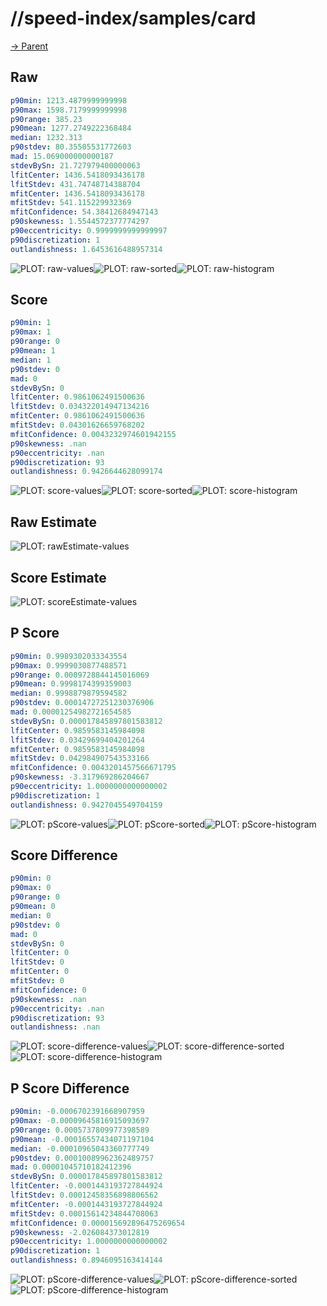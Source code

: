 
# //speed-index/samples/card

[→ Parent](../..)


## Raw


```yaml
p90min: 1213.4879999999998
p90max: 1598.7179999999998
p90range: 385.23
p90mean: 1277.2749222368484
median: 1232.313
p90stdev: 80.35505531772603
mad: 15.069000000000187
stdevBySn: 21.727979400000063
lfitCenter: 1436.5418093436178
lfitStdev: 431.74748714388704
mfitCenter: 1436.5418093436178
mfitStdev: 541.115229932369
mfitConfidence: 54.38412684947143
p90skewness: 1.5544572377774297
p90eccentricity: 0.9999999999999997
p90discretization: 1
outlandishness: 1.6453616488957314

```

![PLOT: raw-values](./raw/values.svg)![PLOT: raw-sorted](./raw/sorted.svg)![PLOT: raw-histogram](./raw/histogram.svg)
## Score


```yaml
p90min: 1
p90max: 1
p90range: 0
p90mean: 1
median: 1
p90stdev: 0
mad: 0
stdevBySn: 0
lfitCenter: 0.9861062491500636
lfitStdev: 0.034322014947134216
mfitCenter: 0.9861062491500636
mfitStdev: 0.04301626659768202
mfitConfidence: 0.0043232974601942155
p90skewness: .nan
p90eccentricity: .nan
p90discretization: 93
outlandishness: 0.9426644628099174

```

![PLOT: score-values](./score/values.svg)![PLOT: score-sorted](./score/sorted.svg)![PLOT: score-histogram](./score/histogram.svg)
## Raw Estimate

![PLOT: rawEstimate-values](./rawEstimate/values.svg)
## Score Estimate

![PLOT: scoreEstimate-values](./scoreEstimate/values.svg)
## P Score


```yaml
p90min: 0.9989302033343554
p90max: 0.9999030877488571
p90range: 0.0009728844145016069
p90mean: 0.9998174399359003
median: 0.9998879879594582
p90stdev: 0.00014727251230376906
mad: 0.00001254982721654585
stdevBySn: 0.000017845897801583812
lfitCenter: 0.9859583145984098
lfitStdev: 0.03429699404201264
mfitCenter: 0.9859583145984098
mfitStdev: 0.042984907543533166
mfitConfidence: 0.0043201457566671795
p90skewness: -3.317969286204667
p90eccentricity: 1.0000000000000002
p90discretization: 1
outlandishness: 0.9427045549704159

```

![PLOT: pScore-values](./pScore/values.svg)![PLOT: pScore-sorted](./pScore/sorted.svg)![PLOT: pScore-histogram](./pScore/histogram.svg)
## Score Difference


```yaml
p90min: 0
p90max: 0
p90range: 0
p90mean: 0
median: 0
p90stdev: 0
mad: 0
stdevBySn: 0
lfitCenter: 0
lfitStdev: 0
mfitCenter: 0
mfitStdev: 0
mfitConfidence: 0
p90skewness: .nan
p90eccentricity: .nan
p90discretization: 93
outlandishness: .nan

```

![PLOT: score-difference-values](./score-difference/values.svg)![PLOT: score-difference-sorted](./score-difference/sorted.svg)![PLOT: score-difference-histogram](./score-difference/histogram.svg)
## P Score Difference


```yaml
p90min: -0.0006702391668907959
p90max: -0.00009645816915093697
p90range: 0.0005737809977398589
p90mean: -0.00016557434071197104
median: -0.00010965043360777749
p90stdev: 0.00010089962362489757
mad: 0.00001045710182412396
stdevBySn: 0.000017845897801583812
lfitCenter: -0.0001443193727844924
lfitStdev: 0.00012458356898806562
mfitCenter: -0.0001443193727844924
mfitStdev: 0.00015614234844708063
mfitConfidence: 0.000015692896475269654
p90skewness: -2.026084373012819
p90eccentricity: 1.0000000000000002
p90discretization: 1
outlandishness: 0.8946095163414144

```

![PLOT: pScore-difference-values](./pScore-difference/values.svg)![PLOT: pScore-difference-sorted](./pScore-difference/sorted.svg)![PLOT: pScore-difference-histogram](./pScore-difference/histogram.svg)